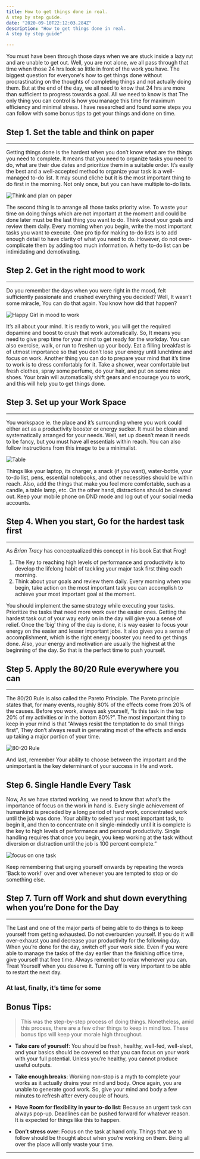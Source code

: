 ```yaml
---
title: How to get things done in real.
A step by step guide.
date: "2020-09-10T22:12:03.284Z"
description: "How to get things done in real.
A step by step guide"

---
```


You must have been through those days when we are stuck inside a lazy rut and are unable to get out. Well, you are not alone, we all pass through that time when those 24 hrs look so little in front of the work you have. The biggest question for everyone's how to get things done without procrastinating on the thoughts of completing things and not actually doing them.
But at the end of the day, we all need to know that 24 hrs are more than sufficient to progress towards a goal. All we need to know is that The only thing you can control is how you manage this time for maximum efficiency and minimal stress.
I have researched and found some steps you can follow with some bonus tips to get your things and done on time.

## Step 1. Set the table and think on paper
***
Getting things done is the hardest when you don’t know what are the things you need to complete. It means that you need to organize tasks you need to do, what are their due dates and prioritize them in a suitable order.
It’s easily the best and a well-accepted method to organize your task is a well-managed to-do list. It may sound cliche but it is the most important thing to do first in the morning. Not only once, but you can have multiple to-do lists.

![Think and plan on paper](./plan-on-paper.jpg)

The second thing is to arrange all those tasks priority wise. To waste your time on doing things which are not important at the moment and could be done later must be the last thing you want to do.
Think about your goals and review them daily. Every morning when you begin, write the most important tasks you want to execute.
One pro tip for making to-do lists is to add enough detail to have clarity of what you need to do. However, do not over-complicate them by adding too much information. A hefty to-do list can be intimidating and demotivating.


## Step 2. Get in the right mood to work
***
Do you remember the days when you were right in the mood, felt sufficiently passionate and crushed everything you decided? Well, It wasn’t some miracle, You can do that again. You know how did that happen?

![Happy Girl in mood to work](./work-space.jpg)

It’s all about your mind. It is ready to work, you will get the required dopamine and boost to crush that work automatically. So, It means you need to give prep time for your mind to get ready for the workday. 
You can also exercise, walk, or run to freshen up your body. Eat a filling breakfast is of utmost importance so that you don’t lose your energy until lunchtime and focus on work.
Another thing you can do to prepare your mind that it’s time to work is to dress comfortably for it. Take a shower, wear comfortable but fresh clothes, spray some perfume, do your hair, and put on some nice shoes. Your brain will automatically shift gears and encourage you to work, and this will help you to get things done.


## Step 3. Set up your Work Space
***
You workspace ie. the place and it’s surrounding where you work could either act as a productivity booster or energy sucker. It must be clean and systematically arranged for your needs. Well, set up doesn’t mean it needs to be fancy, but you must have all essentials within reach.
You can also follow instructions from this image to be a minimalist.

![Table](./orgranize-table.jpg)

Things like your laptop, its charger, a snack (if you want), water-bottle, your to-do list, pens, essential notebooks, and other necessities should be within reach. Also, add the things that make you feel more comfortable, such as a candle, a table lamp, etc.
On the other hand, distractions should be cleared out. Keep your mobile phone on DND mode and log out of your social media accounts.


## Step 4. When you start, Go for the hardest task first
***
As *Brian Tracy* has conceptualized this concept in his book Eat that Frog!

1. The Key to reaching high levels of performance and productivity is to develop the lifelong habit of tackling your major task first thing each morning.
2. Think about your goals and review them daily. Every morning when you begin, take action on the most important task you can accomplish to achieve your most important goal at the moment.

You should implement the same strategy while executing your tasks. Prioritize the tasks that need more work over the easier ones. Getting the hardest task out of your way early on in the day will give you a sense of relief.
Once the ‘big’ thing of the day is done, it is way easier to focus your energy on the easier and lesser important jobs. It also gives you a sense of accomplishment, which is the right energy booster you need to get things done. Also, your energy and motivation are usually the highest at the beginning of the day. So that is the perfect time to push yourself.


## Step 5. Apply the 80/20 Rule everywhere you can
***
The 80/20 Rule is also called the Pareto Principle. The Pareto principle states that, for many events, roughly 80% of the effects come from 20% of the causes.
Before you work, always ask yourself, “Is this task in the top 20% of my activities or in the bottom 80%?”. The most important thing to keep in your mind is that “Always resist the temptation to do small things first”, They don’t always result in generating most of the effects and ends up taking a major portion of your time.

![80-20 Rule](./80-20.jpg)

And last, remember Your ability to choose between the important and the unimportant is the key determinant of your success in life and work.


## Step 6. Single Handle Every Task
Now, As we have started working, we need to know that what’s the importance of focus on the work in hand is. Every single achievement of humankind is preceded by a long period of hard work, concentrated work until the job was done.
Your ability to select your most important task, to begin it, and then to concentrate on it single-mindedly until it is complete is the key to high levels of performance and personal productivity. Single handling requires that once you begin, you keep working at the task without diversion or distraction until the job is 100 percent complete.”

![focus on one task](./focus-on-one.jpeg)

Keep remembering that urging yourself onwards by repeating the words ‘Back to work!’ over and over whenever you are tempted to stop or do something else.



## Step 7. Turn off Work and shut down everything when you’re Done for the Day
***
The Last and one of the major parts of being able to do things is to keep yourself from getting exhausted. Do not overburden yourself. If you do it will over-exhaust you and decrease your productivity for the following day.
When you’re done for the day, switch off your work side. Even if you were able to manage the tasks of the day earlier than the finishing office time, give yourself that free time.
Always remember to relax whenever you can. Treat Yourself when you deserve it. Turning off is very important to be able to restart the next day.


### At last, finally, it’s time for some

## Bonus Tips:

> This was the step-by-step process of doing things. Nonetheless, amid this process, there are a few other things to keep in mind too. These bonus tips will keep your morale high throughout.

- **Take care of yourself**:  You should be fresh, healthy, well-fed, well-slept, and your basics should be covered so that you can focus on your work with your full potential. Unless you’re healthy, you cannot produce useful outputs.

- **Take enough breaks**: Working non-stop is a myth to complete your works as it actually drains your mind and body. Once again, you are unable to generate good work. So, give your mind and body a few minutes to refresh after every couple of hours.

- **Have Room for flexibility in your to-do list**: Because an urgent task can always pop-up. Deadlines can be pushed forward for whatever reason. It is expected for things like this to happen.

- **Don’t stress over**: Focus on the task at hand only. Things that are to follow should be thought about when you’re working on them. Being all over the place will only waste your time. 

---